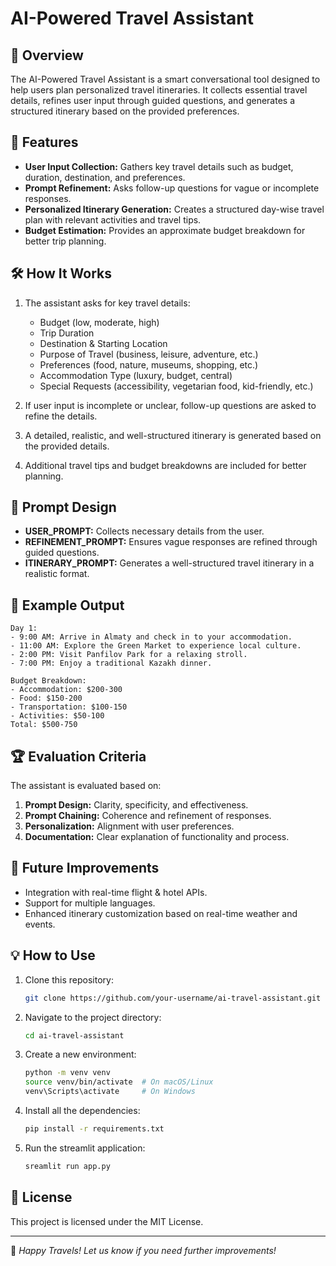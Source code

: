 # AI-Powered Travel Assistant

## 📌 Overview
The AI-Powered Travel Assistant is a smart conversational tool designed to help users plan personalized travel itineraries. It collects essential travel details, refines user input through guided questions, and generates a structured itinerary based on the provided preferences.

## 🚀 Features
- **User Input Collection:** Gathers key travel details such as budget, duration, destination, and preferences.
- **Prompt Refinement:** Asks follow-up questions for vague or incomplete responses.
- **Personalized Itinerary Generation:** Creates a structured day-wise travel plan with relevant activities and travel tips.
- **Budget Estimation:** Provides an approximate budget breakdown for better trip planning.

## 🛠️ How It Works
1. The assistant asks for key travel details:
   - Budget (low, moderate, high)
   - Trip Duration
   - Destination & Starting Location
   - Purpose of Travel (business, leisure, adventure, etc.)
   - Preferences (food, nature, museums, shopping, etc.)
   - Accommodation Type (luxury, budget, central)
   - Special Requests (accessibility, vegetarian food, kid-friendly, etc.)

2. If user input is incomplete or unclear, follow-up questions are asked to refine the details.

3. A detailed, realistic, and well-structured itinerary is generated based on the provided details.

4. Additional travel tips and budget breakdowns are included for better planning.

## 📝 Prompt Design
- **USER_PROMPT:** Collects necessary details from the user.
- **REFINEMENT_PROMPT:** Ensures vague responses are refined through guided questions.
- **ITINERARY_PROMPT:** Generates a well-structured travel itinerary in a realistic format.

## 📖 Example Output
```plaintext
Day 1:
- 9:00 AM: Arrive in Almaty and check in to your accommodation.
- 11:00 AM: Explore the Green Market to experience local culture.
- 2:00 PM: Visit Panfilov Park for a relaxing stroll.
- 7:00 PM: Enjoy a traditional Kazakh dinner.

Budget Breakdown:
- Accommodation: $200-300
- Food: $150-200
- Transportation: $100-150
- Activities: $50-100
Total: $500-750
```

## 🏆 Evaluation Criteria
The assistant is evaluated based on:
1. **Prompt Design:** Clarity, specificity, and effectiveness.
2. **Prompt Chaining:** Coherence and refinement of responses.
3. **Personalization:** Alignment with user preferences.
4. **Documentation:** Clear explanation of functionality and process.

## 🔧 Future Improvements
- Integration with real-time flight & hotel APIs.
- Support for multiple languages.
- Enhanced itinerary customization based on real-time weather and events.

## 💡 How to Use
1. Clone this repository:
   ```sh
   git clone https://github.com/your-username/ai-travel-assistant.git
   ```
2. Navigate to the project directory:
   ```sh
   cd ai-travel-assistant
   ```
3. Create a new environment:
   ```sh
   python -m venv venv
   source venv/bin/activate  # On macOS/Linux
   venv\Scripts\activate     # On Windows
   ```
4. Install all the dependencies:
   ```sh
   pip install -r requirements.txt
   ```
5. Run the streamlit application:
   ```sh
   sreamlit run app.py
   ```

## 📜 License
This project is licensed under the MIT License.

---
🚀 *Happy Travels! Let us know if you need further improvements!*
